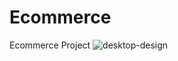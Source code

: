 # Ecommerce
Ecommerce Project
![desktop-design](https://user-images.githubusercontent.com/125037114/235671577-3ab98463-721d-4344-b69c-c0fda2c8816f.jpg)
